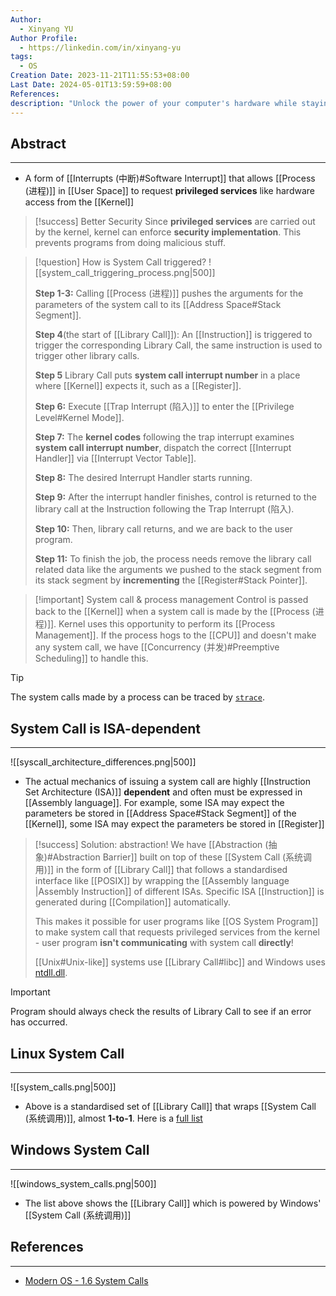 ```yaml
---
Author:
  - Xinyang YU
Author Profile:
  - https://linkedin.com/in/xinyang-yu
tags:
  - OS
Creation Date: 2023-11-21T11:55:53+08:00
Last Date: 2024-05-01T13:59:59+08:00
References: 
description: "Unlock the power of your computer's hardware while staying secure! Dive into system calls: the essential bridges between programs and the operating system's kernel. Learn how they work, boost security, and vary across different CPU architectures. Explore examples from Linux and Windows to master this core computing concept."
---
```

## Abstract
---
- A form of [[Interrupts (中断)#Software Interrupt]] that allows [[Process (进程)]] in [[User Space]] to request **privileged services** like hardware access from the [[Kernel]]


>[!success] Better Security
> Since **privileged services** are carried out by the kernel, kernel can enforce **security implementation**. This prevents programs from doing malicious stuff.

>[!question] How is System Call triggered?
> ![[system_call_triggering_process.png|500]]
> 
> **Step 1-3:** Calling [[Process (进程)]] pushes the arguments for the parameters of the system call to its [[Address Space#Stack Segment]].
> 
> **Step 4**(the start of [[Library Call]]): An [[Instruction]] is triggered to trigger the corresponding Library Call, the same instruction is used to trigger other library calls.
> 
> **Step 5** Library Call puts **system call interrupt number** in a place where [[Kernel]] expects it, such as a [[Register]].
> 
> **Step 6:** Execute [[Trap Interrupt (陷入)]] to enter the [[Privilege Level#Kernel Mode]].
> 
> **Step 7:** The **kernel codes** following the trap interrupt examines **system call interrupt number**, dispatch the correct [[Interrupt Handler]] via [[Interrupt Vector Table]].
> 
> **Step 8:** The desired Interrupt Handler starts running.
> 
> **Step 9:** After the interrupt handler finishes, control is returned to the library call at the Instruction following the Trap Interrupt (陷入).
> 
> **Step 10:** Then, library call returns, and we are back to the user program. 
> 
> **Step 11:** To finish the job, the process needs remove the library call related data like the arguments we pushed to the stack segment from its stack segment by **incrementing** the [[Register#Stack Pointer]].


>[!important] System call & process management
> Control is passed back to the [[Kernel]] when a system call is made by the [[Process (进程)]]. Kernel uses this opportunity to perform its [[Process Management]]. If the process hogs to the [[CPU]] and doesn't make any system call, we have [[Concurrency (并发)#Preemptive Scheduling]] to handle this.

>[!tip]
> The system calls made by a process can be traced by [``strace``](https://stackoverflow.com/questions/65510246/can-a-system-call-happen-in-a-c-program).

## System Call is ISA-dependent 
---

![[syscall_architecture_differences.png|500]]

- The actual mechanics of issuing a system call are highly [[Instruction Set Architecture (ISA)]] **dependent** and often must be expressed in [[Assembly language]]. For example, some ISA may expect the parameters be stored in [[Address Space#Stack Segment]] of the [[Kernel]], some ISA may expect the parameters be stored in [[Register]]


>[!success] Solution: abstraction!
> We have [[Abstraction (抽象)#Abstraction Barrier]] built on top of these [[System Call (系统调用)]] in the form of [[Library Call]] that follows a standardised interface like [[POSIX]] by wrapping the [[Assembly language |Assembly Instruction]] of different ISAs. Specific ISA [[Instruction]] is generated during [[Compilation]] automatically.
> 
> This makes it possible for user programs like [[OS System Program]] to make system call that requests privileged services from the kernel - user program **isn't communicating** with system call **directly**!
> 
> [[Unix#Unix-like]] systems use [[Library Call#libc]] and Windows uses [ntdll.dll](https://learn.microsoft.com/en-us/windows-hardware/drivers/kernel/libraries-and-headers).

>[!important]
>Program should always check the results of Library Call to see if an error has occurred.

## Linux System Call
---

![[system_calls.png|500]]

- Above is a standardised set of [[Library Call]] that wraps [[System Call (系统调用)]], almost **1-to-1**. Here is a [full list](https://man7.org/linux/man-pages/man2/syscalls.2.html)



## Windows System Call
---

![[windows_system_calls.png|500]]

- The list above shows the [[Library Call]] which is powered by Windows' [[System Call (系统调用)]]

## References
---
- [Modern OS - 1.6 System Calls](https://csc-knu.github.io/sys-prog/books/Andrew%20S.%20Tanenbaum%20-%20Modern%20Operating%20Systems.pdf)
